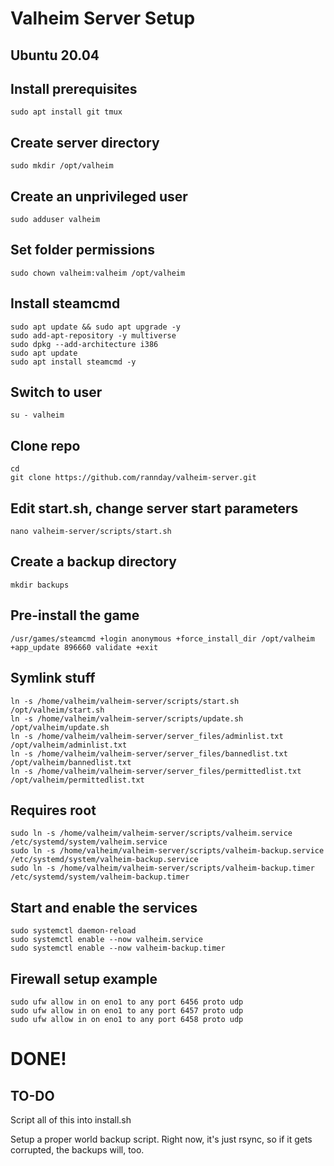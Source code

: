 # Valheim Server Setup
## Ubuntu 20.04

## Install prerequisites
`sudo apt install git tmux`

## Create server directory
`sudo mkdir /opt/valheim`

## Create an unprivileged user
`sudo adduser valheim`

## Set folder permissions
`sudo chown valheim:valheim /opt/valheim`

## Install steamcmd
```
sudo apt update && sudo apt upgrade -y
sudo add-apt-repository -y multiverse
sudo dpkg --add-architecture i386
sudo apt update
sudo apt install steamcmd -y
```

## Switch to user
`su - valheim`

## Clone repo
`cd`  
`git clone https://github.com/rannday/valheim-server.git`

## Edit start.sh, change server start parameters
`nano valheim-server/scripts/start.sh`

## Create a backup directory
`mkdir backups`

## Pre-install the game
`/usr/games/steamcmd +login anonymous +force_install_dir /opt/valheim +app_update 896660 validate +exit`

## Symlink stuff
```
ln -s /home/valheim/valheim-server/scripts/start.sh /opt/valheim/start.sh  
ln -s /home/valheim/valheim-server/scripts/update.sh /opt/valheim/update.sh  
ln -s /home/valheim/valheim-server/server_files/adminlist.txt /opt/valheim/adminlist.txt  
ln -s /home/valheim/valheim-server/server_files/bannedlist.txt /opt/valheim/bannedlist.txt  
ln -s /home/valheim/valheim-server/server_files/permittedlist.txt /opt/valheim/permittedlist.txt  
```

## Requires root
```
sudo ln -s /home/valheim/valheim-server/scripts/valheim.service /etc/systemd/system/valheim.service  
sudo ln -s /home/valheim/valheim-server/scripts/valheim-backup.service /etc/systemd/system/valheim-backup.service  
sudo ln -s /home/valheim/valheim-server/scripts/valheim-backup.timer /etc/systemd/system/valheim-backup.timer  
```

## Start and enable the services
```
sudo systemctl daemon-reload
sudo systemctl enable --now valheim.service 
sudo systemctl enable --now valheim-backup.timer
```

## Firewall setup example
```
sudo ufw allow in on eno1 to any port 6456 proto udp
sudo ufw allow in on eno1 to any port 6457 proto udp
sudo ufw allow in on eno1 to any port 6458 proto udp 
```

# DONE!

## TO-DO
Script all of this into install.sh

Setup a proper world backup script. Right now, it's just rsync, so if it gets corrupted, the backups will, too.

